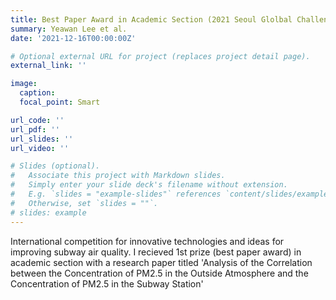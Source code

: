 ```yaml
---
title: Best Paper Award in Academic Section (2021 Seoul Glolbal Challenge-1st prize)
summary: Yeawan Lee et al.
date: '2021-12-16T00:00:00Z'

# Optional external URL for project (replaces project detail page).
external_link: ''

image:
  caption:   
  focal_point: Smart

url_code: ''
url_pdf: ''
url_slides: ''
url_video: ''

# Slides (optional).
#   Associate this project with Markdown slides.
#   Simply enter your slide deck's filename without extension.
#   E.g. `slides = "example-slides"` references `content/slides/example-slides.md`.
#   Otherwise, set `slides = ""`.
# slides: example
---
```


International competition for innovative technologies and ideas for improving subway air quality. I recieved 1st prize (best paper award) in academic section with a research paper titled 'Analysis of the Correlation between the Concentration of PM2.5 in the Outside Atmosphere and the Concentration of PM2.5 in the Subway Station'
